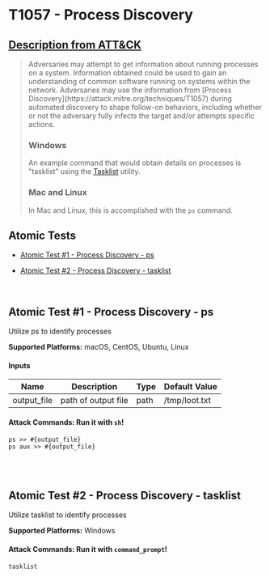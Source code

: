# T1057 - Process Discovery
## [Description from ATT&CK](https://attack.mitre.org/wiki/Technique/T1057)
<blockquote>Adversaries may attempt to get information about running processes on a system. Information obtained could be used to gain an understanding of common software running on systems within the network. Adversaries may use the information from [Process Discovery](https://attack.mitre.org/techniques/T1057) during automated discovery to shape follow-on behaviors, including whether or not the adversary fully infects the target and/or attempts specific actions.

### Windows

An example command that would obtain details on processes is "tasklist" using the [Tasklist](https://attack.mitre.org/software/S0057) utility.

### Mac and Linux

In Mac and Linux, this is accomplished with the <code>ps</code> command.</blockquote>

## Atomic Tests

- [Atomic Test #1 - Process Discovery - ps](#atomic-test-1---process-discovery---ps)

- [Atomic Test #2 - Process Discovery - tasklist](#atomic-test-2---process-discovery---tasklist)


<br/>

## Atomic Test #1 - Process Discovery - ps
Utilize ps to identify processes

**Supported Platforms:** macOS, CentOS, Ubuntu, Linux


#### Inputs
| Name | Description | Type | Default Value | 
|------|-------------|------|---------------|
| output_file | path of output file | path | /tmp/loot.txt|


#### Attack Commands: Run it with `sh`! 
```
ps >> #{output_file}
ps aux >> #{output_file}
```






<br/>
<br/>

## Atomic Test #2 - Process Discovery - tasklist
Utilize tasklist to identify processes

**Supported Platforms:** Windows



#### Attack Commands: Run it with `command_prompt`! 
```
tasklist
```






<br/>
